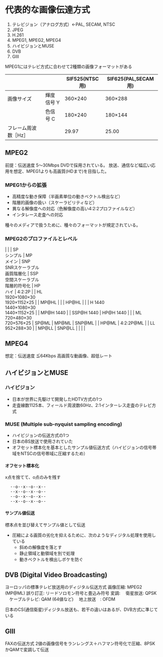 # 代表的な画像伝達方式
1. テレビジョン（アナログ方式）←PAL, SECAM, NTSC
2. JPEG
3. H.261
4. MPEG1, MPEG2, MPEG4
5. ハイビジョンとMUSE
6. DVB
7. GⅢ

MPEG1にはテレビ方式に合わせて2種類の画像フォーマットがある

| | | SIF525(NTSC用) | SIF625(PAL,SECAM用) |
| --- | --- | --- | --- |
| 画像サイズ | 輝度信号 Y | 360×240 | 360×288 |
| | 色信号 C | 180×240 | 180×144 |
| フレーム周波数［Hz］ | | 29.97 | 25.00 |


## MPEG2
前提：伝送速度 5～30Mbps
DVDで採用されている。
放送、通信など幅広い応用を想定、MPEG1よりも高画質(HDまで)を目指した。

### MPEG1からの拡張
* 高精度な動き保障（半画素単位の動きベクトル検出など）
* 階層的画像の扱い（スケーラビリティなど）
* 異なる解像度への対応（色解像度の高い4:2:2プロファイルなど）
* インタレース走査への対応

種々のメディアで扱うために、種々のフォーマットが規定されている。

### MPEG2のプロファイルとレベル
| | | SP<br>シンプル | MP<br>メイン | SNP<br>SNRスケーラブル<br>画質階層化 | SSP<br>空間スケーラブル<br>階層的符号化 | HP<br>ハイ | 4:2:2P |
| HL<br>1920×1080×30<br>1920×1152×25 | | MP@HL | | | HP@HL | |
| H 1440<br>1440×1080×30<br>1440×1152×25 | | MP@H 1440 | | SSP@H 1440 | HP@H 1440 | |
| ML<br>720×480×30<br>720×576×25 | SP@ML | MP@ML | SNP@ML | | HP@ML | 4:2:2P@ML |
| LL<br>952×288×30 | | MP@LL | SNP@LL | | | |

## MPEG4
想定：伝送速度 ≦64Kbps
高画質な動画像、超低レート

## ハイビジョンとMUSE

### ハイビジョン
* 日本が世界に先駆けて開発したHDTV方式の1つ
* 走査線数1125本、フィールド周波数60Hz、2:1インターレス走査のテレビ方式

### MUSE (Multiple sub-nyquist sampling encoding)
* ハイビジョンの伝送方式の1つ
* 日本のBS放送で使用されていた
* オフセット標本化を基本としたサンプル値伝送方式（ハイビジョンの信号帯域をNTSCの信号帯域に圧縮するため）

#### オフセット標本化
x点を捨てて、o点のみを残す
<pre>
  --o--x--o--x--
  --x--o--x--o--
  --o--x--o--x--
  --x--o--x--o--
</pre>

#### サンプル値伝送
標本点を並び替えてサンプル値として伝送

* 圧縮による画質の劣化を抑えるために、次のようなディジタル処理を使用している
  * 斜めの解像度を落とす
  * 静止領域と動領域を別で処理
  * 動きベクトルを検出しボケを防ぐ

## DVB (Digital Video Broadcasting)
ヨーロッパの標準テレビ放送用のディジタル伝送方式
画像圧縮: MPEG2 (MP@ML)
誤り訂正: リードソロモン符号と畳込み符号
変調:
　衛星放送: QPSK
　ケーブルテレビ: QAM (64値など)
　地上放送　: OFDM

日本のCS(通信衛星)ディジタル放送も、若干の違いはあるが、DVB方式に準じている

## GⅢ
FAXの伝送方式
2値の画像信号をランレングス＋ハフマン符号化で圧縮、8PSKかQAMで変調して伝送
